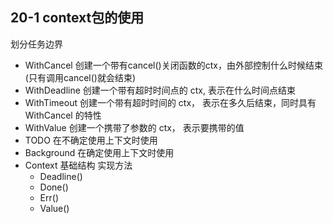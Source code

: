 ## 20-1 context包的使用
划分任务边界
- WithCancel   创建一个带有cancel()关闭函数的ctx，由外部控制什么时候结束(只有调用cancel()就会结束)
- WithDeadline 创建一个带有超时时间点的 ctx, 表示在什么时间点结束
- WithTimeout  创建一个带有超时时间的 ctx， 表示在多久后结束，同时具有 WithCancel 的特性
- WithValue    创建一个携带了参数的 ctx， 表示要携带的值
- TODO         在不确定使用上下文时使用
- Background   在确定使用上下文时使用
- Context      基础结构 实现方法
    - Deadline()
    - Done()
    - Err()
    - Value()
    
